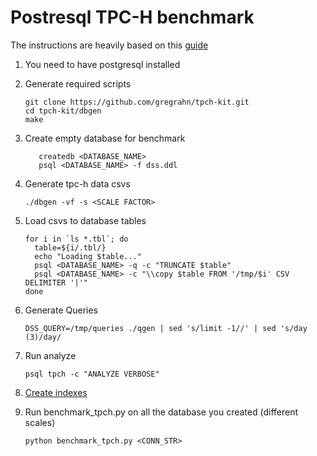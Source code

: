 # Postresql TPC-H benchmark

The instructions are heavily based on this [guide](https://ankane.org/tpc-h) 
1. You need to have postgresql installed
1. Generate required scripts
    ```
    git clone https://github.com/gregrahn/tpch-kit.git
    cd tpch-kit/dbgen
    make
    ```
1. Create empty database for benchmark
    ```
       createdb <DATABASE_NAME>
       psql <DATABASE_NAME> -f dss.ddl
    ```
1. Generate tpc-h data csvs
    ```
    ./dbgen -vf -s <SCALE FACTOR>
    ```
1. Load csvs to database tables 
    ```
    for i in `ls *.tbl`; do
      table=${i/.tbl/}
      echo "Loading $table..."
      psql <DATABASE_NAME> -q -c "TRUNCATE $table"
      psql <DATABASE_NAME> -c "\\copy $table FROM '/tmp/$i' CSV DELIMITER '|'"
    done
    ```

1. Generate Queries
    ```
    DSS_QUERY=/tmp/queries ./qgen | sed 's/limit -1//' | sed 's/day (3)/day/
    ```

1. Run analyze
    ```
    psql tpch -c "ANALYZE VERBOSE"
    ```

1. [Create indexes](https://github.com/dimitri/tpch-citus/blob/master/schema/tpch-index.sql)

1. Run benchmark_tpch.py on all the database you created (different scales) 
    ```
    python benchmark_tpch.py <CONN_STR>
    ```
